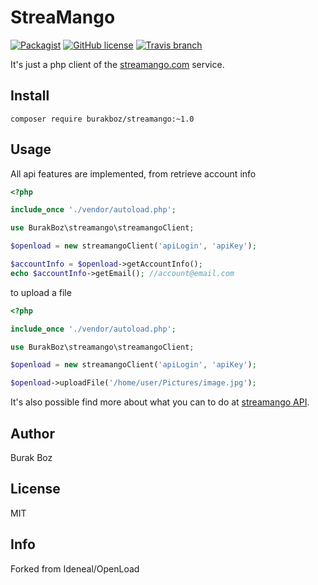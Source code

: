 # StreaMango

[![Packagist](https://img.shields.io/packagist/v/ideneal/openload.svg?style=flat-square)](https://packagist.org/packages/BurakBoz/streamango)
[![GitHub license](https://img.shields.io/badge/license-MIT-blue.svg?style=flat-square)](https://raw.githubusercontent.com/BurakBoz/streamango/master/LICENSE)
[![Travis branch](https://img.shields.io/travis/Ideneal/OpenLoad/master.svg?style=flat-square)](https://travis-ci.org/BurakBoz/streamango)

It's just a php client of the [streamango.com](https://streamango.com/) service.

## Install

```
composer require burakboz/streamango:~1.0
```

## Usage

All api features are implemented, from retrieve account info

```php
<?php

include_once './vendor/autoload.php';

use BurakBoz\streamango\streamangoClient;

$openload = new streamangoClient('apiLogin', 'apiKey');

$accountInfo = $openload->getAccountInfo();
echo $accountInfo->getEmail(); //account@email.com
```

to upload a file

```php
<?php

include_once './vendor/autoload.php';

use BurakBoz\streamango\streamangoClient;

$openload = new streamangoClient('apiLogin', 'apiKey');

$openload->uploadFile('/home/user/Pictures/image.jpg');
```

It's also possible find more about what you can to do at [streamango API](https://streamango.com/api).

## Author

Burak Boz

## License

MIT

## Info
Forked from Ideneal/OpenLoad 